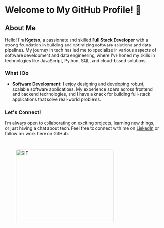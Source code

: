 # Welcome to My GitHub Profile! 👋

## About Me

Hello! I'm **Kgotso**, a passionate and skilled **Full Stack Developer** with a strong foundation in building and optimizing software solutions and data pipelines. My journey in tech has led me to specialize in various aspects of software development and data engineering, where I’ve honed my skills in technologies like JavaScript, Python, SQL, and cloud-based solutions.

### What I Do

- **Software Development:** I enjoy designing and developing robust, scalable software applications. My experience spans across frontend and backend technologies, and I have a knack for building full-stack applications that solve real-world problems.

### Let's Connect!

I’m always open to collaborating on exciting projects, learning new things, or just having a chat about tech. Feel free to connect with me on [LinkedIn](https://www.linkedin.com/in/kgotsomakhalimele/) or follow my work here on GitHub.

<br>


<p style="display: flex; justify-content: space-between;">
<img style="border-radius: 5px; margin: 0 0 5px 35px;" alt="GIF" width="320px" height="240px" src="https://miro.medium.com/max/875/1*Urc28sbnORGOW5oyohQ06g.gif" />
</p>
